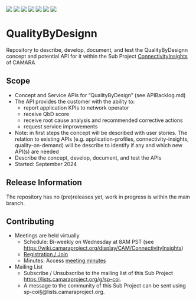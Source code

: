 <a href="https://github.com/camaraproject/QualityByDesignn/commits/" title="Last Commit"><img src="https://img.shields.io/github/last-commit/camaraproject/QualityByDesignn?style=plastic"></a>
<a href="https://github.com/camaraproject/QualityByDesignn/issues" title="Open Issues"><img src="https://img.shields.io/github/issues/camaraproject/QualityByDesignn?style=plastic"></a>
<a href="https://github.com/camaraproject/QualityByDesignn/pulls" title="Open Pull Requests"><img src="https://img.shields.io/github/issues-pr/camaraproject/QualityByDesignn?style=plastic"></a>
<a href="https://github.com/camaraproject/QualityByDesignn/graphs/contributors" title="Contributors"><img src="https://img.shields.io/github/contributors/camaraproject/QualityByDesignn?style=plastic"></a>
<a href="https://github.com/camaraproject/QualityByDesignn" title="Repo Size"><img src="https://img.shields.io/github/repo-size/camaraproject/QualityByDesignn?style=plastic"></a>
<a href="https://github.com/camaraproject/QualityByDesignn/blob/main/LICENSE" title="License"><img src="https://img.shields.io/badge/License-Apache%202.0-green.svg?style=plastic"></a>
<a href="https://github.com/camaraproject/QualityByDesignn/releases/latest" title="Latest Release"><img src="https://img.shields.io/github/release/camaraproject/QualityByDesignn?style=plastic"></a>

# QualityByDesignn
Repository to describe, develop, document, and test the QualityByDesignn concept and potential API for it within the Sub Project [ConnectivityInsights](https://wiki.camaraproject.org/display/CAM/ConnectivityInsights) of CAMARA

## Scope

* Concept and Service APIs for “QualityByDesign” (see APIBacklog.md) <!-- Alternative for multiple APIs: "Service APIs for "QualityByDesignn” -->
* The API provides the customer with the ability to:
  - report application KPIs to network operator
  - receive QbD score
  - receive root cause analysis and recommended corrective actions
  - request service improvements                                          
* Note: in first steps the concept will be described with user stories. The relation to existing APIs (e.g. application-profiles, connectivity-insights, quality-on-demand) will be describe to identify if any and which new API(s) are needed
* Describe the concept, develop, document, and test the APIs
* Started: September 2024

## Release Information

The repository has no (pre)releases yet, work in progress is within the main branch.
<!-- Optional: an explicit listing of the latest (pre-)release with additional information, e.g. links to the API definitions -->
<!-- In addition use/uncomment one or multiple the following alternative options when becoming applicable -->
<!-- Pre-releases of this sub project are available in https://github.com/camaraproject/QualityByDesignn/releases -->
<!-- The latest public release is available here: https://github.com/camaraproject/QualityByDesignn/releases/latest -->
<!-- For changes see [CHANGELOG.md](https://github.com/camaraproject/QualityByDesignn/blob/main/CHANGELOG.md) -->

## Contributing
* Meetings are held virtually
    * Schedule: Bi-weekly on Wednesday at 8AM PST (see https://wiki.camaraproject.org/display/CAM/ConnectivityInsights)
    * [Registration / Join]([https://wiki.camaraproject.org/x/TQAG](https://zoom-lfx.platform.linuxfoundation.org/meeting/92345695827?password=35dff2b2-058d-44de-bd7e-67d08c9e9f9d))
    * Minutes: Access [meeting minutes](https://wiki.camaraproject.org/x/UQKeAQ)
* Mailing List
    * Subscribe / Unsubscribe to the mailing list of this Sub Project https://lists.camaraproject.org/g/sp-coi.
    * A message to the community of this Sub Project can be sent using sp-coi§@lists.camaraproject.org.
